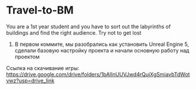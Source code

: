 # Travel-to-BM
You are a 1st year student and you have to sort out the labyrinths of buildings and find the right audience. Try not to get lost

1. В первом коммите, мы разобрались как установить Unreal Engine 5, сделали базовую настройку проекта и начали основную работу над проектом

Ссылка на скачивание игры:
https://drive.google.com/drive/folders/1bAlInUUVJwd4rQujXgSmiavbTdWotvwz?usp=drive_link
